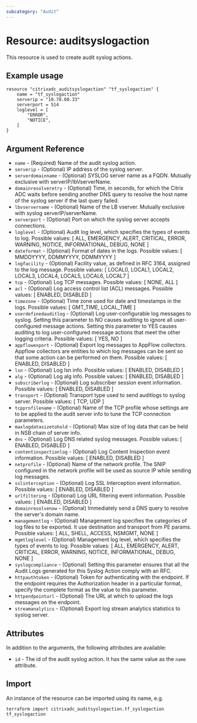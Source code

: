 ```yaml
---
subcategory: "Audit"
---
```


# Resource: auditsyslogaction

This resource is used to create audit syslog actions.


## Example usage

```hcl
resource "citrixadc_auditsyslogaction" "tf_syslogaction" {
    name = "tf_syslogaction"
    serverip = "10.78.60.33"
    serverport = 514
    loglevel = [
        "ERROR",
        "NOTICE",
    ]
}
```


## Argument Reference

* `name` - (Required) Name of the audit syslog action.
* `serverip` - (Optional) IP address of the syslog server.
* `serverdomainname` - (Optional) SYSLOG server name as a FQDN. Mutually exclusive with serverIP/lbVserverName.
* `domainresolveretry` - (Optional) Time, in seconds, for which the Citrix ADC waits before sending another DNS query to resolve the host name of the syslog server if the last query failed.
* `lbvservername` - (Optional) Name of the LB vserver. Mutually exclusive with syslog serverIP/serverName.
* `serverport` - (Optional) Port on which the syslog server accepts connections.
* `loglevel` - (Optional) Audit log level, which specifies the types of events to log. Possible values: [ ALL, EMERGENCY, ALERT, CRITICAL, ERROR, WARNING, NOTICE, INFORMATIONAL, DEBUG, NONE ]
* `dateformat` - (Optional) Format of dates in the logs. Possible values: [ MMDDYYYY, DDMMYYYY, DDMMYYYY ]
* `logfacility` - (Optional) Facility value, as defined in RFC 3164, assigned to the log message. Possible values: [ LOCAL0, LOCAL1, LOCAL2, LOCAL3, LOCAL4, LOCAL5, LOCAL6, LOCAL7 ]
* `tcp` - (Optional) Log TCP messages. Possible values: [ NONE, ALL ]
* `acl` - (Optional) Log access control list (ACL) messages. Possible values: [ ENABLED, DISABLED ]
* `timezone` - (Optional) Time zone used for date and timestamps in the logs. Possible values: [ GMT\_TIME, LOCAL\_TIME ]
* `userdefinedauditlog` - (Optional) Log user-configurable log messages to syslog. Setting this parameter to NO causes auditing to ignore all user-configured message actions. Setting this parameter to YES causes auditing to log user-configured message actions that meet the other logging criteria. Possible values: [ YES, NO ]
* `appflowexport` - (Optional) Export log messages to AppFlow collectors. Appflow collectors are entities to which log messages can be sent so that some action can be performed on them. Possible values: [ ENABLED, DISABLED ]
* `lsn` - (Optional) Log lsn info. Possible values: [ ENABLED, DISABLED ]
* `alg` - (Optional) Log alg info. Possible values: [ ENABLED, DISABLED ]
* `subscriberlog` - (Optional) Log subscriber session event information. Possible values: [ ENABLED, DISABLED ]
* `transport` - (Optional) Transport type used to send auditlogs to syslog server. Possible values: [ TCP, UDP ]
* `tcpprofilename` - (Optional) Name of the TCP profile whose settings are to be applied to the audit server info to tune the TCP connection parameters.
* `maxlogdatasizetohold` - (Optional) Max size of log data that can be held in NSB chain of server info.
* `dns` - (Optional) Log DNS related syslog messages. Possible values: [ ENABLED, DISABLED ]
* `contentinspectionlog` - (Optional) Log Content Inspection event information. Possible values: [ ENABLED, DISABLED ]
* `netprofile` - (Optional) Name of the network profile. The SNIP configured in the network profile will be used as source IP while sending log messages.
* `sslinterception` - (Optional) Log SSL Interception event information. Possible values: [ ENABLED, DISABLED ]
* `urlfiltering` - (Optional) Log URL filtering event information. Possible values: [ ENABLED, DISABLED ]
* `domainresolvenow` - (Optional) Immediately send a DNS query to resolve the server's domain name.
* `managementlog` - (Optional) Management log specifies the categories of log files to be exported. It use destination and transport from PE params. Possible values: [ ALL, SHELL, ACCESS, NSMGMT, NONE ]
* `mgmtloglevel` - (Optional) Management log level, which specifies the types of events to log. Possible values: [ ALL, EMERGENCY, ALERT, CRITICAL, ERROR, WARNING, NOTICE, INFORMATIONAL, DEBUG, NONE ]
* `syslogcompliance` - (Optional) Setting this parameter ensures that all the Audit Logs generated for this Syslog Action comply with an RFC.
* `httpauthtoken` - (Optional) Token for authenticating with the endpoint. If the endpoint requires the Authorization header in a particular format, specify the complete format as the value to this parameter.
* `httpendpointurl` - (Optional) The URL at which to upload the logs messages on the endpoint.
* `streamanalytics` - (Optional) Export log stream analytics statistics to syslog server.

## Attributes

In addition to the arguments, the following attributes are available:

* `id` - The id of the audit syslog action. It has the same value as the `name` attribute.


## Import

An instance of the resource can be imported using its name, e.g.

```shell
terraform import citrixadc_auditsyslogaction.tf_syslogaction tf_syslogaction
```
